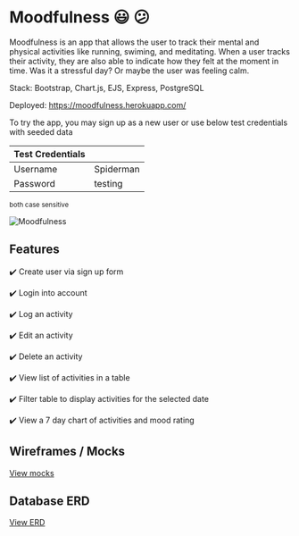 # Moodfulness :smiley: :confused:

Moodfulness is an app that allows the user to track their mental and physical activities like running, swiming, and meditating. When a user tracks their activity, they are also able to indicate how they felt at the moment in time. Was it a stressful day? Or maybe the user was feeling calm.

Stack: Bootstrap, Chart.js, EJS, Express, PostgreSQL

Deployed: https://moodfulness.herokuapp.com/

To try the app, you may sign up as a new user or use below test credentials with seeded data

| Test Credentials |  |
| ------------- | ------------- |
| Username | Spiderman |
| Password | testing |

<sub>both case sensitive</sub>

![Moodfulness](https://user-images.githubusercontent.com/86565793/185615307-889e4934-7fdb-4cee-9389-4c796d8d4288.png)

## Features

:heavy_check_mark: Create user via sign up form

:heavy_check_mark: Login into account

:heavy_check_mark: Log an activity

:heavy_check_mark: Edit an activity

:heavy_check_mark: Delete an activity

:heavy_check_mark: View list of activities in a table

:heavy_check_mark: Filter table to display activities for the selected date

:heavy_check_mark: View a 7 day chart of activities and mood rating

## Wireframes / Mocks

[View mocks](https://drive.google.com/file/d/1LPsdF-UT-8aMQtY8OZG4_JoxAMdcesGs/view?usp=sharing)

## Database ERD

[View ERD](https://drive.google.com/file/d/1cTnziqYRYkNARFd1KVk-AHq9P61VMM5e/view?usp=sharing)
